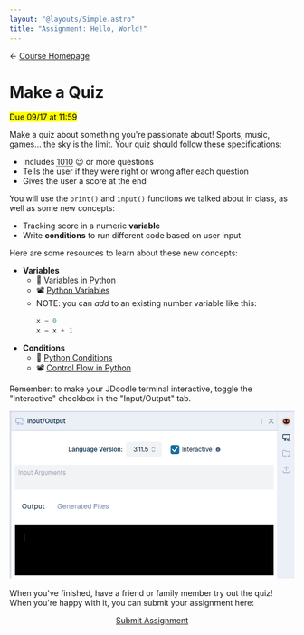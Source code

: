```yaml
---
layout: "@layouts/Simple.astro"
title: "Assignment: Hello, World!"
---
```


← [Course Homepage](/2024/fall/computer-science)

# Make a Quiz

<mark>Due 09/17 at 11:59</mark>

Make a quiz about something you're passionate about! Sports, music, games... the sky is the limit. Your quiz should follow these specifications:

- Includes <abbr title="10 in binary">1010</abbr> 😉 or more questions
- Tells the user if they were right or wrong after each question
- Gives the user a score at the end

You will use the `print()` and `input()` functions we talked about in class, as well as some new concepts:

- Tracking score in a numeric **variable**
- Write **conditions** to run different code based on user input

Here are some resources to learn about these new concepts:

- **Variables**
  - 📖 [Variables in Python](https://www.pythontutorial.net/python-basics/python-variables/)
  - 📽️ [Python Variables](https://www.youtube.com/watch?v=Gf9wLsCJDqc)
  - NOTE: you can _add_ to an existing number variable like this:
    ```py
    x = 0
    x = x + 1
    ```
- **Conditions**
  - 📖 [Python Conditions](https://www.w3schools.com/python/python_conditions.asp)
  - 📽️ [Control Flow in Python](https://youtu.be/Zp5MuPOtsSY?si=aan38X8g9lOzrFFl)

<p class="notice">
  Remember: to make your JDoodle terminal interactive, toggle the "Interactive" checkbox in the "Input/Output" tab.

  ![](./interactive-checkbox.png)

</p>

When you've finished, have a friend or family member try out the quiz! When you're happy with it, you can submit your assignment here:

<p style="text-align:center"><a href="https://docs.google.com/forms/d/e/1FAIpQLSdtJ1ThnHvtmuJXIHTh71-ozI0ViKHhVT9aUo2u_EOuPUwR_g/viewform?usp=sf_link" class="button">Submit Assignment</a></p>